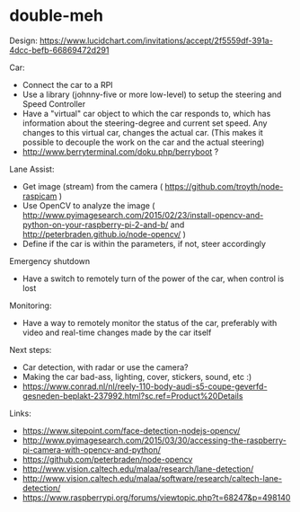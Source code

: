 # double-meh

Design:
https://www.lucidchart.com/invitations/accept/2f5559df-391a-4dcc-befb-66869472d291

Car: 
- Connect the car to a RPI
- Use a library (johnny-five or more low-level) to setup the steering and Speed Controller
- Have a "virtual" car object to which the car responds to, which has information about the steering-degree and current set speed. Any changes to this virtual car, changes the actual car. (This makes it possible to decouple the work on the car and the actual steering)
- http://www.berryterminal.com/doku.php/berryboot ?

Lane Assist:
- Get image (stream) from the camera ( https://github.com/troyth/node-raspicam )
- Use OpenCV to analyze the image ( http://www.pyimagesearch.com/2015/02/23/install-opencv-and-python-on-your-raspberry-pi-2-and-b/ and http://peterbraden.github.io/node-opencv/ )
- Define if the car is within the parameters, if not, steer accordingly

Emergency shutdown
- Have a switch to remotely turn of the power of the car, when control is lost

Monitoring:
- Have a way to remotely monitor the status of the car, preferably with video and real-time changes made by the car itself

Next steps:
- Car detection, with radar or use the camera?
- Making the car bad-ass, lighting, cover, stickers, sound, etc :)
- https://www.conrad.nl/nl/reely-110-body-audi-s5-coupe-geverfd-gesneden-beplakt-237992.html?sc.ref=Product%20Details


Links:

- https://www.sitepoint.com/face-detection-nodejs-opencv/
- http://www.pyimagesearch.com/2015/03/30/accessing-the-raspberry-pi-camera-with-opencv-and-python/
- https://github.com/peterbraden/node-opencv
- http://www.vision.caltech.edu/malaa/research/lane-detection/
- http://www.vision.caltech.edu/malaa/software/research/caltech-lane-detection/
- https://www.raspberrypi.org/forums/viewtopic.php?t=68247&p=498140
